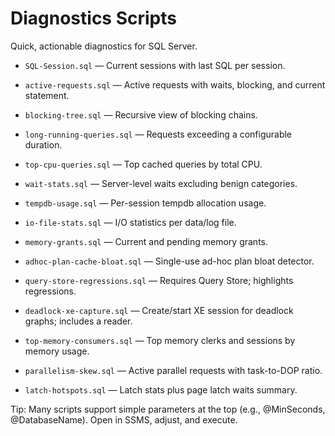 # Diagnostics Scripts

Quick, actionable diagnostics for SQL Server.

- `SQL-Session.sql` — Current sessions with last SQL per session.
- `active-requests.sql` — Active requests with waits, blocking, and current statement.
- `blocking-tree.sql` — Recursive view of blocking chains.
- `long-running-queries.sql` — Requests exceeding a configurable duration.
- `top-cpu-queries.sql` — Top cached queries by total CPU.
- `wait-stats.sql` — Server-level waits excluding benign categories.
- `tempdb-usage.sql` — Per-session tempdb allocation usage.
- `io-file-stats.sql` — I/O statistics per data/log file.
- `memory-grants.sql` — Current and pending memory grants.
- `adhoc-plan-cache-bloat.sql` — Single-use ad-hoc plan bloat detector.
- `query-store-regressions.sql` — Requires Query Store; highlights regressions.

- `deadlock-xe-capture.sql` — Create/start XE session for deadlock graphs; includes a reader.
- `top-memory-consumers.sql` — Top memory clerks and sessions by memory usage.
- `parallelism-skew.sql` — Active parallel requests with task-to-DOP ratio.
- `latch-hotspots.sql` — Latch stats plus page latch waits summary.

Tip: Many scripts support simple parameters at the top (e.g., @MinSeconds, @DatabaseName). Open in SSMS, adjust, and execute.

